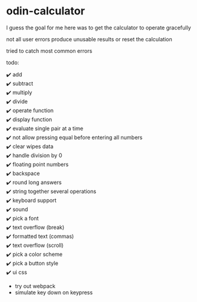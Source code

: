 # odin-calculator

I guess the goal for me here was to get the calculator to operate gracefully

not all user errors produce unusable results or reset the calculation

tried to catch most common errors

todo:

✔️ add  
✔️ subtract  
✔️ multiply  
✔️ divide  
✔️ operate function  
✔️ display function  
✔️ evaluate single pair at a time  
✔️ not allow pressing equal before entering all numbers  
✔️ clear wipes data  
✔️ handle division by 0  
✔️ floating point numbers  
✔️ backspace  
✔️ round long answers  
✔️ string together several operations  
✔️ keyboard support  
✔️ sound  
✔️ pick a font  
✔️ text overflow (break)  
✔️ formatted text (commas)  
✔️ text overflow (scroll)  
✔️ pick a color scheme  
✔️ pick a button style  
✔️ ui css

-   try out webpack
-   simulate key down on keypress
